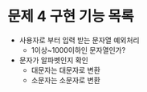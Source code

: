 # 문제 4 구현 기능 목록

- 사용자로 부터 입력 받는 문자열 예외처리
  - 1이상~1000이하인 문자열인가?
- 문자가 알파벳인지 확인
  - 대문자는 대문자로 변환
  - 소문자는 소문자로 변환

